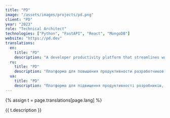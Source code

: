 ```yaml
---
title: "PD"
image: "/assets/images/projects/pd.png"
client: "PD"
year: "2023"
role: "Technical Architect"
technologies: ["Python", "FastAPI", "React", "MongoDB"]
website: "https://pd.dev"
translations:
  en:
    title: "PD"
    description: "A developer productivity platform that streamlines workflow automation and project management for software teams."
  ru:
    title: "PD"
    description: "Платформа для повышения продуктивности разработчиков, оптимизирующая автоматизацию рабочих процессов и управление проектами для команд разработки."
  ua:
    title: "PD"
    description: "Платформа для підвищення продуктивності розробників, що оптимізує автоматизацію робочих процесів та управління проектами для команд розробки."
---
```


{% assign t = page.translations[page.lang] %}

{{ t.description }} 